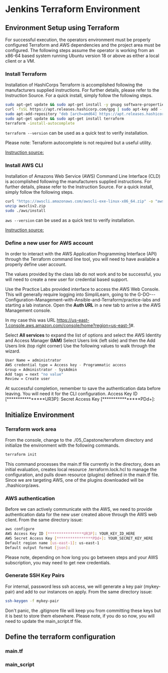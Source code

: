 # Jenkins Terraform Environment

## Environment Setup using Terraform

For successful execution, the operators environment must be properly configured Terraform and AWS dependencies and the project area must be configured.  The following steps assume the operator is working from an x86-64 based system running Ubuntu version 18 or above as either a local client or a VM.

### Install Terraform

Installation of HashiCorps Terraform is accomplished following the manufacturers supplied instructions.  For further details, please refer to the Instruction Source.
For a quick install, simply follow the following steps.

```bash
sudo apt-get update && sudo apt-get install -y gnupg software-properties-common curl
curl -fsSL https://apt.releases.hashicorp.com/gpg | sudo apt-key add -
sudo apt-add-repository "deb [arch=amd64] https://apt.releases.hashicorp.com $(lsb_release -cs) main"
sudo apt-get update && sudo apt-get install terraform
terraform -install-autocomplete
```

```terraform --version``` can be used as a quick test to verify installation.

Please note: Terraform autocomplete is not required but a useful utility.

[Instruction source:](https://learn.hashicorp.com/tutorials/terraform/install-cli?in=terraform/aws-get-started)

### Install AWS CLI

Installation of Amazons Web Service (AWS) Command Line Interface (CLD) is accomplished following the manufacturers supplied instructions.  For further details, please refer to the Instruction Source.
For a quick install, simply follow the following steps.

```bash
curl "https://awscli.amazonaws.com/awscli-exe-linux-x86_64.zip" -o "awscliv2.zip"
unzip awscliv2.zip
sudo ./aws/install
```

```aws --version``` can be used as a quick test to verify installation.

[Instruction source:](https://docs.aws.amazon.com/cli/latest/userguide/getting-started-install.html)

### Define a new user for AWS account

In order to interact with the AWS Application Programming Interface (API) through the Terraform command line tool, you will need to have available a properly define user account.

The values provided by the class lab do not work and to be successful, you will need to create a new user for credential based support.  

Use the Practice Labs provided interface to access the AWS Web Console.  This will generally require logging into SimpliLearn, going to the G-DO---Configuration-Management-with-Ansible-and-Terraform/practice-labs and starting a lab instance.  Open the **Auth URL** in a new tab to arrive a the AWS Management console.

In my case this was URL <https://us-east-1.console.aws.amazon.com/console/home?region=us-east-1>#.

Select **All services** to expand the list of options and select the AWS Identity and Access Manager **(IAM)**
Select Users link (left side) and then the Add Users link (top right corner)
Use the following values to walk through the wizard.

```bash
User Name = administrator
AWS credential type = Access key - Programmatic access
Group = Administrator - SysAdmin
Add tags = next "no value"
Review = Create user
```

At successful completion, remember to save the authentication data before leaving.  You will need it for the CLI configuration.
Access Key ID [****************UR3P]: 
Secret Access Key [****************PDd+]: 

## Initialize Environment

### Terraform work area

From the console, change to the ./05_Capstone/terraform directory and initialize the environment with the following commands.

```bash
terraform init
```

This command processes the main.tf file currently in the directory, does an initial evaluation, creates local resource .terraform.lock.hcl to manage the configuration, and pulls down resource (plugins) defined in the main.tf file.  Since we are targeting AWS, one of the plugins downloaded will be ./hashicorp/aws.

### AWS authentication

Before we can actively communicate with the AWS, we need to provide authentication data for the new user created above through the AWS web client.  From the same directory issue:

```bash
aws configure
AWS Access Key ID [****************UR3P]: YOUR_KEY_ID_HERE
AWS Secret Access Key [****************PDd+]: YOUR_SECRET_KEY_HERE
Default region name [us-east-1]: us-east-1
Default output format [json]: 
```

Please note, depending on how long you go between steps and your AWS subscription, you may need to get new credentials.

### Generate SSH Key Pairs

For internal, password less ssh access, we will generate a key pair (mykey-pair) and add to our instances on apply.  From the same directory issue:

```bash
ssh-keygen -f mykey-pair
```

Don't panic, the .gitignore file will keep you from committing these keys but it is best to store them elsewhere.  Please note, if you do so now, you will need to update the main_script.tf file.

## Define the terraform configuration

### main.tf

### main_script

